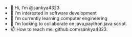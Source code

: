 - 👋 Hi, I’m @sankya4323
- 👀 I’m interested in software development 
- 🌱 I’m currently learning computer engineering 
- 💞️ I’m looking to collaborate on java,paython,java script.
- 📫 How to reach me. github.com/sankya4323.

<!---
sankya4323/sankya4323 is a ✨ special ✨ repository because its `README.md` (this file) appears on your GitHub profile.
You can click the Preview link to take a look at your changes.
--->
